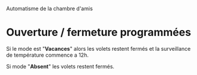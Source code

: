 Automatisme de la chambre d'amis

# Ouverture / fermeture programmées

Si le mode est "**Vacances**" alors les volets restent fermés et la surveillance de température commence a 12h.

Si mode "**Absent**" les volets restent fermés.
